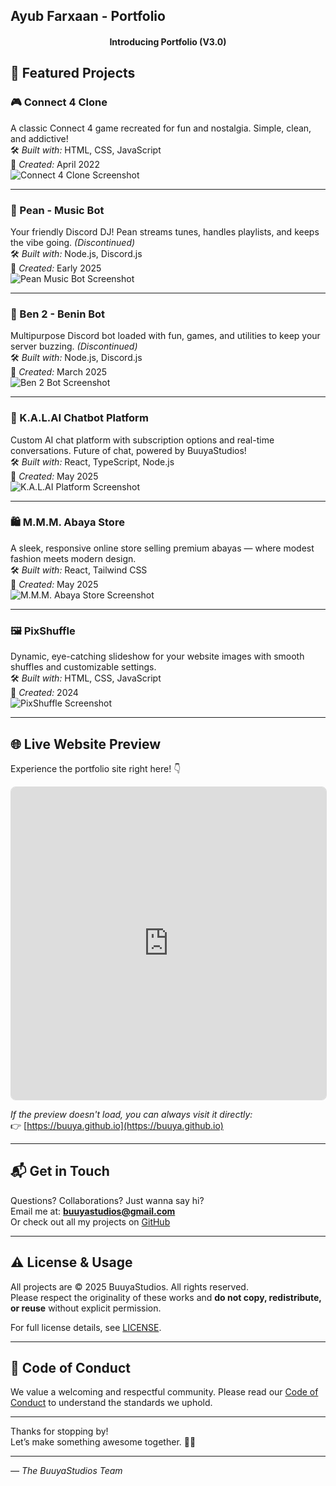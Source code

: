 ## Ayub Farxaan - Portfolio 

<h4 align="center">Introducing Portfolio (V3.0)</h4>

## 🌟 Featured Projects

### 🎮 Connect 4 Clone  
A classic Connect 4 game recreated for fun and nostalgia. Simple, clean, and addictive!  
🛠️ *Built with:* HTML, CSS, JavaScript  
📅 *Created:* April 2022  
![Connect 4 Clone Screenshot](https://github.com/Buuya/buuya.github.io/blob/main/assets/img/game-1.png)

---

### 🎵 Pean - Music Bot  
Your friendly Discord DJ! Pean streams tunes, handles playlists, and keeps the vibe going. *(Discontinued)*  
🛠️ *Built with:* Node.js, Discord.js  
📅 *Created:* Early 2025  
![Pean Music Bot Screenshot](https://github.com/Buuya/buuya.github.io/blob/main/assets/img/app%201.png)

---

### 🤖 Ben 2 - Benin Bot  
Multipurpose Discord bot loaded with fun, games, and utilities to keep your server buzzing. *(Discontinued)*  
🛠️ *Built with:* Node.js, Discord.js  
📅 *Created:* March 2025  
![Ben 2 Bot Screenshot](https://github.com/Buuya/buuya.github.io/blob/main/assets/img/app%202.png)

---

### 🤖 K.A.L.AI Chatbot Platform  
Custom AI chat platform with subscription options and real-time conversations. Future of chat, powered by BuuyaStudios!  
🛠️ *Built with:* React, TypeScript, Node.js  
📅 *Created:* May 2025  
![K.A.L.AI Platform Screenshot](https://github.com/Buuya/buuya.github.io/blob/main/assets/img/web%201.png)

---

### 🛍️ M.M.M. Abaya Store  
A sleek, responsive online store selling premium abayas — where modest fashion meets modern design.  
🛠️ *Built with:* React, Tailwind CSS  
📅 *Created:* May 2025  
![M.M.M. Abaya Store Screenshot](https://github.com/Buuya/buuya.github.io/blob/main/assets/img/web%202.png)

---

### 🖼️ PixShuffle  
Dynamic, eye-catching slideshow for your website images with smooth shuffles and customizable settings.  
🛠️ *Built with:* HTML, CSS, JavaScript  
📅 *Created:* 2024  
![PixShuffle Screenshot](https://github.com/Buuya/buuya.github.io/blob/main/assets/img/app%203.png)

---

## 🌐 Live Website Preview

Experience the portfolio site right here! 👇

<iframe src="https://buuya.github.io" width="100%" height="500px" style="border:1px solid #ddd; border-radius: 8px;"></iframe>

*If the preview doesn't load, you can always visit it directly:*  
👉 [https://buuya.github.io](https://buuya.github.io)

---

## 📬 Get in Touch

Questions? Collaborations? Just wanna say hi?  
Email me at: **buuyastudios@gmail.com**  
Or check out all my projects on [GitHub](https://github.com/buuya)  

---

## ⚠️ License & Usage

All projects are © 2025 BuuyaStudios. All rights reserved.  
Please respect the originality of these works and **do not copy, redistribute, or reuse** without explicit permission.

For full license details, see [LICENSE](./LICENSE).

---

## 📜 Code of Conduct

We value a welcoming and respectful community. Please read our [Code of Conduct](./CODE_OF_CONDUCT.md) to understand the standards we uphold.

---

Thanks for stopping by!  
Let’s make something awesome together. 🌟✨

---

*— The BuuyaStudios Team*
